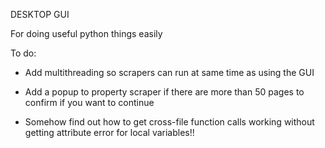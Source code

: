 DESKTOP GUI

For doing useful python things easily

To do:

- Add multithreading so scrapers can run at same time as using the GUI
- Add a popup to property scraper if there are more than 50 pages to confirm if you want to continue

- Somehow find out how to get cross-file function calls working without getting attribute error for local variables!!